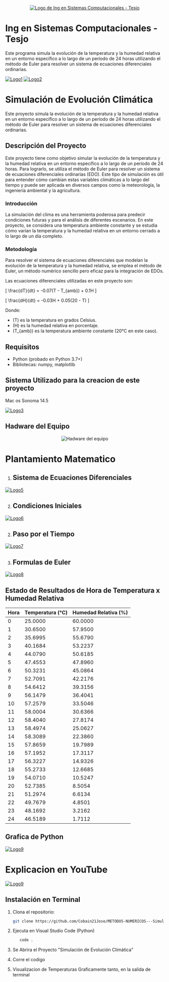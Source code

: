<p align="center">
  <a href="https://tesjo.edomex.gob.mx">
    <img src="tesjo.png" alt="Logo de Ing en Sistemas Computacionales - Tesjo">
  </a>
</p>

# Ing en Sistemas Computacionales - Tesjo

Este programa simula la evolución de la temperatura y la humedad relativa en un entorno específico a lo largo de un período de 24 horas utilizando el método de Euler para resolver un sistema de ecuaciones diferenciales ordinarias.

[![Logo1](https://github.com/Cobain21Jose/METODOS-NUMERICOS---Simulaci-n-de-Evoluci-n-Clim-tica-Modelo-de-Temperatura-y-Humedad-Relativa/blob/main/isc.png)](https://github.com/Cobain21Jose/METODOS-NUMERICOS---Simulaci-n-de-Evoluci-n-Clim-tica-Modelo-de-Temperatura-y-Humedad-Relativa)
[![Logo2](https://upload.wikimedia.org/wikipedia/commons/f/f8/Python_logo_and_wordmark.svg)](https://www.python.org/downloads/)

# Simulación de Evolución Climática

Este proyecto simula la evolución de la temperatura y la humedad relativa en un entorno específico a lo largo de un período de 24 horas utilizando el método de Euler para resolver un sistema de ecuaciones diferenciales ordinarias.


## Descripción del Proyecto

Este proyecto tiene como objetivo simular la evolución de la temperatura y la humedad relativa en un entorno específico a lo largo de un período de 24 horas. Para lograrlo, se utiliza el método de Euler para resolver un sistema de ecuaciones diferenciales ordinarias (EDO). Este tipo de simulación es útil para entender cómo cambian estas variables climáticas a lo largo del tiempo y puede ser aplicada en diversos campos como la meteorología, la ingeniería ambiental y la agricultura.

### Introducción

La simulación del clima es una herramienta poderosa para predecir condiciones futuras y para el análisis de diferentes escenarios. En este proyecto, se considera una temperatura ambiente constante y se estudia cómo varían la temperatura y la humedad relativa en un entorno cerrado a lo largo de un día completo.

### Metodología

Para resolver el sistema de ecuaciones diferenciales que modelan la evolución de la temperatura y la humedad relativa, se emplea el método de Euler, un método numérico sencillo pero eficaz para la integración de EDOs. 

Las ecuaciones diferenciales utilizadas en este proyecto son:

\[
\frac{dT}{dt} = -0.07(T - T_{amb}) + 0.1H
\]

\[
\frac{dH}{dt} = -0.03H + 0.05(20 - T)
\]

Donde:
- \(T\) es la temperatura en grados Celsius.
- \(H\) es la humedad relativa en porcentaje.
- \(T_{amb}\) es la temperatura ambiente constante (20°C en este caso).


## Requisitos

- Python (probado en Python 3.7+)
- Bibliotecas: numpy, matplotlib

## Sistema Utilizado para la creacion de este proyecto

Mac os Sonoma 14.5

[![Logo3](https://github.com/Cobain21Jose/METODOS-NUMERICOS---Simulaci-n-de-Evoluci-n-Clim-tica-Modelo-de-Temperatura-y-Humedad-Relativa/blob/main/macossonoma.png)](https://www.apple.com/mx/macos/sonoma/)

## Hadware del Equipo
<p align="center">
  <img src="hadware.png" alt="Hadware del equipo">
</p>

# Plantamiento Matematico
1. ## Sistema de Ecuaciones Diferenciales
[![Logo5](https://github.com/Cobain21Jose/METODOS-NUMERICOS---Simulaci-n-de-Evoluci-n-Clim-tica-Modelo-de-Temperatura-y-Humedad-Relativa/blob/main/imagen_2024-06-23_145828261.png)](https://github.com/Cobain21Jose/METODOS-NUMERICOS---Simulaci-n-de-Evoluci-n-Clim-tica-Modelo-de-Temperatura-y-Humedad-Relativa)

2. ## Condiciones Iniciales
[![Logo6](https://github.com/Cobain21Jose/METODOS-NUMERICOS---Simulaci-n-de-Evoluci-n-Clim-tica-Modelo-de-Temperatura-y-Humedad-Relativa/blob/main/imagen_2024-06-23_150248608.png)](https://github.com/Cobain21Jose/METODOS-NUMERICOS---Simulaci-n-de-Evoluci-n-Clim-tica-Modelo-de-Temperatura-y-Humedad-Relativa)

2. ## Paso por el Tiempo
[![Logo7](https://github.com/Cobain21Jose/METODOS-NUMERICOS---Simulaci-n-de-Evoluci-n-Clim-tica-Modelo-de-Temperatura-y-Humedad-Relativa/blob/main/imagen_2024-06-23_150510834.png)](https://github.com/Cobain21Jose/METODOS-NUMERICOS---Simulaci-n-de-Evoluci-n-Clim-tica-Modelo-de-Temperatura-y-Humedad-Relativa)

3. ## Formulas de Euler
[![Logo8](https://github.com/Cobain21Jose/METODOS-NUMERICOS---Simulaci-n-de-Evoluci-n-Clim-tica-Modelo-de-Temperatura-y-Humedad-Relativa/blob/main/imagen_2024-06-23_151310460.png)](https://github.com/Cobain21Jose/METODOS-NUMERICOS---Simulaci-n-de-Evoluci-n-Clim-tica-Modelo-de-Temperatura-y-Humedad-Relativa)

## Estado de Resultados de Hora de Temperatura x Humedad Relativa 

| Hora | Temperatura (°C) | Humedad Relativa (%) |
|------|-------------------|----------------------|
| 0    | 25.0000           | 60.0000              |
| 1    | 30.6500           | 57.9500              |
| 2    | 35.6995           | 55.6790              |
| 3    | 40.1684           | 53.2237              |
| 4    | 44.0790           | 50.6185              |
| 5    | 47.4553           | 47.8960              |
| 6    | 50.3231           | 45.0864              |
| 7    | 52.7091           | 42.2176              |
| 8    | 54.6412           | 39.3156              |
| 9    | 56.1479           | 36.4041              |
| 10   | 57.2579           | 33.5046              |
| 11   | 58.0004           | 30.6366              |
| 12   | 58.4040           | 27.8174              |
| 13   | 58.4974           | 25.0627              |
| 14   | 58.3089           | 22.3860              |
| 15   | 57.8659           | 19.7989              |
| 16   | 57.1952           | 17.3117              |
| 17   | 56.3227           | 14.9326              |
| 18   | 55.2733           | 12.6685              |
| 19   | 54.0710           | 10.5247              |
| 20   | 52.7385           | 8.5054               |
| 21   | 51.2974           | 6.6134               |
| 22   | 49.7679           | 4.8501               |
| 23   | 48.1692           | 3.2162               |
| 24   | 46.5189           | 1.7112               |

## Grafica de Python
[![Logo9](https://github.com/Cobain21Jose/METODOS-NUMERICOS---Simulaci-n-de-Evoluci-n-Clim-tica-Modelo-de-Temperatura-y-Humedad-Relativa/blob/main/imagen_2024-06-23_153257729.png)](https://github.com/Cobain21Jose/METODOS-NUMERICOS---Simulaci-n-de-Evoluci-n-Clim-tica-Modelo-de-Temperatura-y-Humedad-Relativa)

# Explicacion en YouTube
[![Logo9](https://github.com/Cobain21Jose/METODOS-NUMERICOS---Simulaci-n-de-Evoluci-n-Clim-tica-Modelo-de-Temperatura-y-Humedad-Relativa/blob/main/youtube.png)](https://github.com/Cobain21Jose/METODOS-NUMERICOS---Simulaci-n-de-Evoluci-n-Clim-tica-Modelo-de-Temperatura-y-Humedad-Relativa)

## Instalación en Terminal

1. Clona el repositorio:

    ```bash
    git clone https://github.com/Cobain21Jose/METODOS-NUMERICOS---Simulaci-n-de-Evoluci-n-Clim-tica-Modelo-de-Temperatura-y-Humedad-Relativa.git

2. Ejecuta en Visual Studio Code (Python)
    ```bash
       code .
3. Se Abrira el Proyecto "Simulación de Evolución Climática"

4. Corre el codigo

5. Visualizacion de Temperaturas Graficamente tanto, en la salida de terminal


